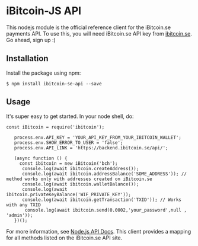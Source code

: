 # iBitcoin-JS API

This nodejs module is the official reference client for the iBitcoin.se payments
API. To use this, you will need iBitcoin.se API key
from <a href="https://iBitcoin.se" target="_blank">ibitcoin.se</a>. Go ahead, sign
up :)

## Installation

Install the package using npm:

    $ npm install ibitcoin-se-api --save
    

## Usage

It's super easy to get started. In your node shell, do:

```
const iBitcoin = require('ibitcoin');

   process.env.API_KEY = 'YOUR_API_KEY_FROM_YOUR_IBITCOIN_WALLET';
   process.env.SHOW_ERROR_TO_USER = 'false';
   process.env.API_LINK = 'https://backend.ibitcoin.se/api/';

   (async function () {
     const ibitcoin = new iBitcoin('bch');
      console.log(await ibitcoin.createAddress());
      console.log(await ibitcoin.addressBalance('SOME_ADDRESS')); // method works only with addresses created on iBitcoin.se
      console.log(await ibitcoin.walletBalance());
      console.log(await ibitcoin.privateKeyBalance('WIF_PRIVATE_KEY'));
      console.log(await ibitcoin.getTransaction('TXID')); // Works with any TXID
       console.log(await ibitcoin.send(0.0002,'your_password',null , 'admin'));
   })();

```

For more information, see [Node.js API Docs](https://iBitcoin.se/api/).
This client provides a mapping for all methods listed on the iBitcoin.se API
site.

